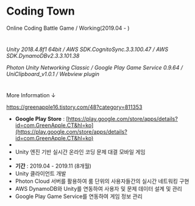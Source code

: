 # Coding Town

Online Coding Battle Game / Working(2019.04 - )

#
*Unity 2018.4.8f1 64bit / AWS SDK.CognitoSync.3.3.100.47 / AWS SDK.DynamoDBv2.3.3.101.38*

*Photon Unity Networking Classic / Google Play Game Service 0.9.64 /  UniClipboard_v1.0.1 / Webview plugin*

#

More Information ↓

https://greenapple16.tistory.com/48?category=811353

- **Google Play Store**  :  [https://play.google.com/store/apps/details?id=com.GreenApple.CT&hl=ko](https://play.google.com/store/apps/details?id=com.GreenApple.CT&hl=ko)
- 
- Unity 엔진 기반 실시간 온라인 코딩 문제 대결 모바일 게임
- 
- **기간** : 2019.04 - 2019.11 (8개월)
- Unity 클라이언트 개발
- Photon Cloud 서버를 활용하여 룸 단위의 사용자들간의 실시간 네트워킹 구현
- AWS DynamoDB와 Unity를 연동하여 사용자 및 문제 데이터 설계 및 관리
- Google Play Game Service를 연동하여 게임 정보 관리
